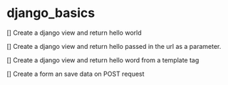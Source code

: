 # django_basics
[] Create a django view and return hello world

[] Create a django view and return hello <username> passed in the url as a parameter.
  
[] Create a django view and return hello word from a template tag
  
[] Create a form an save data on POST request
